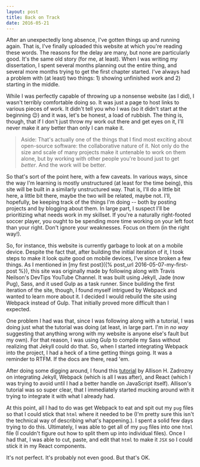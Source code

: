 ```yaml
---
layout: post
title: Back on Track
date: 2016-05-21
---
```


After an unexpectedly long absence, I've gotten things up and running again. That is, I've finally uploaded this website at which you're reading these words. The reasons for the delay are many, but none are particularly good. It's the same old story (for me, at least). When I was writing my dissertation, I spent several months planning out the entire thing, and several more months trying to get the first chapter started. I've always had a problem with (at least) two things: 1) showing unfinished work and 2) starting in the middle.

While I was perfectly capable of throwing up a nonsense website (as I did), I wasn't terribly comfortable doing so. It was just a page to host links to various pieces of work. It didn't tell you who I was (so it didn't start at the beginning :wink:) and it was, let's be honest, a load of rubbish. The thing is, though, that if I don't just throw my work out there and get eyes on it, I'll never make it any better than only I can make it.

>Aside: That's actually one of the things that I find most exciting about open-source software: the collaborative nature of it. Not only do the size and scale of many projects make it untenable to work on them alone, but by working with other people you're bound just to get *better*. And the work will be better.

So that's sort of the point here, with a few caveats. In various ways, since the way I'm learning is mostly unstructured (at least for the time being), this site will be built in a similarly unstructured way. That is, I'll do a little bit here, a little bit there, maybe the two will be related, maybe not. I'll, hopefully, be keeping track of the things I'm doing -- both by posting projects and by blogging about them. In large part, I suspect I'll be prioritizing what needs work in my skillset. If you're a naturally right-footed soccer player, you ought to be spending more time working on your left foot than your right. Don't ignore your weaknesses. Focus on them (in the right way!).

So, for instance, this website is currently garbage to look at on a mobile device. Despite the fact that, after building the initial iteration of it, I took steps to make it look quite good on mobile devices, I've since broken a few things. As I mentioned in [my first post]({% post_url 2016-05-07-my-first-post %}), this site was originally made by following along with Travis Neilson's DevTips YouTube Channel. It was built using Jekyll, Jade (now Pug), Sass, and it used Gulp as a task runner. Since building the first iteration of the site, though, I found myself intrigued by Webpack and wanted to learn more about it. I decided I would rebuild the site using Webpack instead of Gulp. That initially proved more difficult than I expected.

One problem I had was that, since I was following along with a tutorial, I was doing just what the tutorial was doing (at least, in large part. I'm in *no way* suggesting that anything wrong with my website is anyone else's fault but my own). For that reason, I was using Gulp to compile my Sass without realizing that Jekyll could do that. So, when I started integrating Webpack into the project, I had a heck of a time getting things going. It was a reminder to RTFM. If the docs are there, read 'em.

After doing some digging around, I found this [tutorial](http://allizad.com/2016/05/02/using-webpack-with-jekyll/index.html) by Allison H. Zadrozny on integrating Jekyll, Webpack (which is all I was after), and React (which I was trying to avoid until I had a better handle on JavaScript itself). Allison's tutorial was so super clear, that I immediately started mucking around with it trying to integrate it with what I already had.

At this point, all I had to do was get Webpack to eat and spit out my `pug` files so that I could stick that `html` where it needed to be (I'm pretty sure this isn't the technical way of describing what's happening.). I spent a solid few days trying to do this. Ultimately, I was able to get all of my `pug` files into one `html` file (I couldn't figure out how to split them up into individual files). Once I had that, I was able to cut, paste, and edit that `html` to make it `JSX` so I could stick it in my React components.

It's not perfect. It's probably not even good. But that's OK. 
